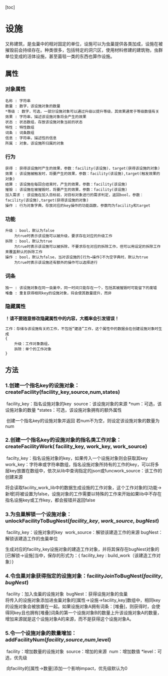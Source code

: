 [toc]

# 设施

又称建筑，是虫巢中的相对固定的单位，设施可以为虫巢提供各类加成，设施在被摧毁前会持续存在。种类很多，包括特定的洞穴区，使用材料修建的建筑物，虫群单位变成的活体设施，甚至菌毯一类的东西也算作设施。

## 属性

### 	对象属性

~~~
名称 : 字符串
数量 : 数字，该设施对象的数量
*等级 : 数字，可选，一部分设施对象可以通过升级以提升等级，其效果通常于等级数值有关
效果 : 字符串，描述该设施对象将会产生的效果
状态 : 状态数组，存放该设施对象当前的状态
特性 : 特性数组
词条 : 词条数组
信息 : 字符串，描述性的信息
所属 : 对象，该设施所归属的对象
~~~

### 	行为

~~~
获得 : 获得该设施时产生的效果，参数：facility(该设施)，target(获得该设施的对象)
效果 : 该设施被触发时，将要产生的效果，参数：facility(该设施),target(触发效果的对象)
结算 : 该设施在每回合结束时，产生的效果，参数：facility(该设施)
摧毁 : 该设施在被摧毁时，将要产生的效果，参数：facility(该设施)
加入需求 : 该设施在加入目标前，对目标对象进行的需求判定，返回bool，参数：facility(该设施),target(获得该设施的对象)
操作 : 行为对象字典，存放对应的key操作的功能函数，参数均为facility和target
~~~

### 功能

~~~
升级 : bool，默认为false
	为true时表示该设施可以被升级，要求存在对应的升级工作
拆除 : bool，默认为true
	为true时表示该设施可以被拆除，不要求存在对应的拆除工作，但可以用设定的拆除工作来覆盖默认的拆除工作
操作 : bool，默认为false，当对该设施的[行为→操作]不为空字典时，默认为true
	为true时表示该设施还有额外的操作可以选择进行
~~~

### 	词条

~~~
独一 : 该设施对象在同一虫巢中，同一时间只能存在一个，包括其被摧毁时可能留下的废墟
堆叠 : 重复获得相同key的设施对象，将会使其数量提升，而非
~~~

### 隐藏属性

**！请不要随意修改隐藏属性中的内容，大概率会引发错误！**

~~~
工作：存储与该设施有关的工作，不包括“建造”工作，这个属性中的数据会在创建设施对象时生成
{
	升级：工作对象数组，
	拆除：单个的工作对象
}
~~~



## 方法

### 	1.创建一个指名key的设施对象：createFacility(facility_key,source,num,states)

​		facility_key：指名设施对象的key
​		source：该设施对象的来源
​		*num：可选，该设施对象的数量
​		*states：可选，该设施对象拥有的额外属性

​		创建一个指名key的设施对象并返回
​		若num不为空，则设定该设施对象的数量为num

### 	2.创建一个指名key的设施对象的指名类工作对象：createFacilityWork( facility_key, work_key, work_source)

​		facilty_key：指名设施对象的key，如果传入一个设施对象则会获取其key
​		work_key：字符串或字符串数组，指名设施对象所持有的工作的key，可以将多层key放置在数组中，依次从lib中查询指定的json或func
​		work_source：该工作的创建来源

​		将会读取facility_work_lib中的数据生成设施的工作对象，这个工作对象的[功能→新增]将被设置为false，设施对象的工作需要以特殊的工作来开始
​		如果lib中不存在指名设施key或工作key，都会报错并返回false

### 	3.为虫巢解锁一个设施对象：unlockFacilityToBugNest(*facility_key*, *work_source*, *bugNest*)

​		facility_key：设施对象的key
​		work_source：解锁该建造工作的来源
​		bugNest：解锁该建造工作的虫巢单位

​		生成对应的facility_key设施对象的建造工作对象，并将其保存在bugNest对象的[已解锁→设施]当中，保存的形式为：{ facility_key : build_work（该建造工作对象）}

### 	4.令虫巢对象获得指定的设施对象：facilityJoinToBugNest(*facility*, *bugNest*) 

​		facility：加入虫巢的设施对象
​		bugNest：获得设施对象的虫巢
​		
​		将传入的设施对象添加进虫巢对象的[属性→设施→facility_key]数组中，相同key的设施对象会被放置在一起。
​		如果设施对象A拥有词条：[堆叠]，则获得时，会使得同key且也拥有[堆叠]词条的第一个设施对象B的数量上升该设施对象A的数量，增加来源就是这个设施对象A的来源，而不是获得这个设施对象A。

### 5.令一个设施对象的数量增加：addFacilityNum(*facility*,*source*,*num*,level)

​		facility：增加数量的设施对象
​		source：增加的来源
​		num：增加数值
​		*level：可选，优先级

​		向facility的[属性→数量]添加一个影响impact，优先级默认为0